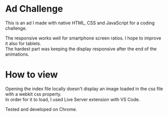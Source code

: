 # Ad Challenge

This is an ad I made with native HTML, CSS and JavaScript for a coding challenge.

The responsive works well for smartphone screen ratios. I hope to improve it also for tablets.  
The hardest part was keeping the display responsive after the end of the animations.

# How to view

Opening the index file locally doesn't display an image loaded in the css file with a webkit css property.  
In order for it to load, I used Live Server extension with VS Code.  

Tested and developed on Chrome.
